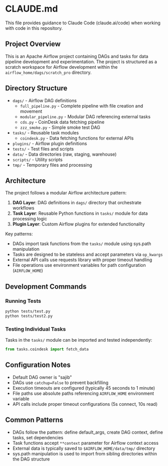# CLAUDE.md

This file provides guidance to Claude Code (claude.ai/code) when working with code in this repository.

## Project Overview

This is an Apache Airflow project containing DAGs and tasks for data pipeline development and experimentation. The project is structured as a scratch workspace for Airflow development within the `airflow_home/dags/scratch_pro` directory.

## Directory Structure

- `dags/` - Airflow DAG definitions
  - `full_pipeline.py` - Complete pipeline with file creation and movement
  - `modular_pipeline.py` - Modular DAG referencing external tasks
  - `cds.py` - CoinDesk data fetching pipeline
  - `zzz_smoke.py` - Simple smoke test DAG
- `tasks/` - Reusable task modules
  - `coindesk.py` - Data fetching functions for external APIs
- `plugins/` - Airflow plugin definitions
- `tests/` - Test files and scripts
- `data/` - Data directories (raw, staging, warehouse)
- `scripts/` - Utility scripts
- `tmp/` - Temporary files and processing

## Architecture

The project follows a modular Airflow architecture pattern:

1. **DAG Layer**: DAG definitions in `dags/` directory that orchestrate workflows
2. **Task Layer**: Reusable Python functions in `tasks/` module for data processing logic
3. **Plugin Layer**: Custom Airflow plugins for extended functionality

Key patterns:
- DAGs import task functions from the `tasks/` module using sys.path manipulation
- Tasks are designed to be stateless and accept parameters via `op_kwargs`
- External API calls use requests library with proper timeout handling
- File operations use environment variables for path configuration (`AIRFLOW_HOME`)

## Development Commands

### Running Tests
```bash
python tests/test.py
python tests/test2.py
```

### Testing Individual Tasks
Tasks in the `tasks/` module can be imported and tested independently:
```python
from tasks.coindesk import fetch_data
```

## Configuration Notes

- Default DAG owner is "sajib"
- DAGs use `catchup=False` to prevent backfilling
- Execution timeouts are configured (typically 45 seconds to 1 minute)
- File paths use absolute paths referencing `AIRFLOW_HOME` environment variable
- API calls include proper timeout configurations (5s connect, 10s read)

## Common Patterns

- DAGs follow the pattern: define default_args, create DAG context, define tasks, set dependencies
- Task functions accept `**context` parameter for Airflow context access
- External data is typically saved to `$AIRFLOW_HOME/data/tmp/` directory
- sys.path manipulation is used to import from sibling directories within the DAG structure